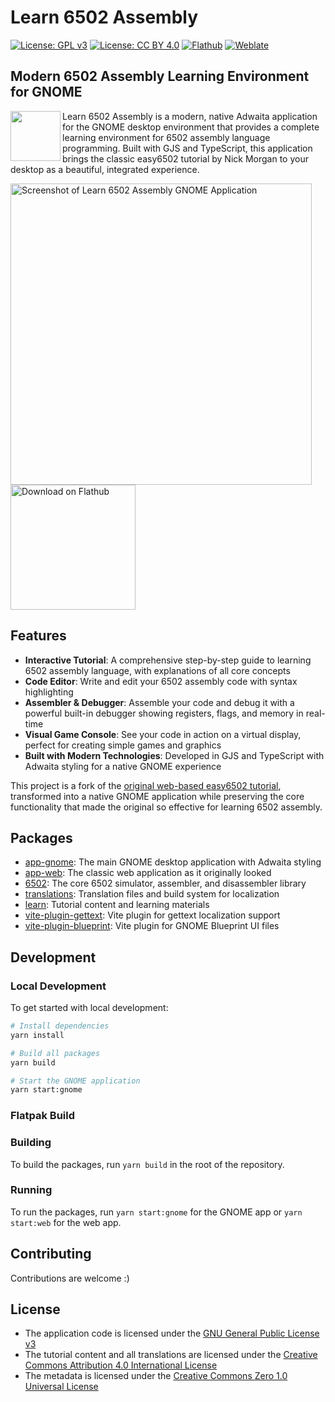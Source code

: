 # Learn 6502 Assembly

[![License: GPL v3](https://img.shields.io/badge/License-GPLv3-blue.svg)](https://www.gnu.org/licenses/gpl-3.0)
[![License: CC BY 4.0](https://img.shields.io/badge/License-CC%20BY%204.0-lightgrey.svg)](https://creativecommons.org/licenses/by/4.0/)
[![Flathub](https://img.shields.io/flathub/v/eu.jumplink.Learn6502.svg)](https://flathub.org/apps/eu.jumplink.Learn6502)
[![Weblate](https://hosted.weblate.org/widget/eu-jumplink-learn6502/app/svg-badge.svg)](https://hosted.weblate.org/engage/eu-jumplink-learn6502/)

## Modern 6502 Assembly Learning Environment for GNOME

<img style="vertical-align: middle;" src="./packages/app-gnome/src/data/eu.jumplink.Learn6502.Source.svg" width="80" height="80" align="left">

Learn 6502 Assembly is a modern, native Adwaita application for the GNOME desktop environment that provides a complete learning environment for 6502 assembly language programming. Built with GJS and TypeScript, this application brings the classic easy6502 tutorial by Nick Morgan to your desktop as a beautiful, integrated experience.

<img src="./misc/screenshots/1.png" alt="Screenshot of Learn 6502 Assembly GNOME Application" width="482"/>

<a href="https://flathub.org/apps/eu.jumplink.Learn6502">
  <img width="200" alt="Download on Flathub" src="https://flathub.org/assets/badges/flathub-badge-en.png"/>
</a>

## Features

- **Interactive Tutorial**: A comprehensive step-by-step guide to learning 6502 assembly language, with explanations of all core concepts
- **Code Editor**: Write and edit your 6502 assembly code with syntax highlighting
- **Assembler & Debugger**: Assemble your code and debug it with a powerful built-in debugger showing registers, flags, and memory in real-time
- **Visual Game Console**: See your code in action on a virtual display, perfect for creating simple games and graphics
- **Built with Modern Technologies**: Developed in GJS and TypeScript with Adwaita styling for a native GNOME experience

This project is a fork of the [original web-based easy6502 tutorial](https://github.com/skilldrick/easy6502), transformed into a native GNOME application while preserving the core functionality that made the original so effective for learning 6502 assembly.

## Packages

- [app-gnome](./packages/app-gnome/README.md): The main GNOME desktop application with Adwaita styling
- [app-web](./packages/app-web/README.md): The classic web application as it originally looked
- [6502](./packages/6502/README.md): The core 6502 simulator, assembler, and disassembler library
- [translations](./packages/translations/README.md): Translation files and build system for localization
- [learn](./packages/learn/README.md): Tutorial content and learning materials
- [vite-plugin-gettext](./packages/vite-plugin-gettext/README.md): Vite plugin for gettext localization support
- [vite-plugin-blueprint](./packages/vite-plugin-blueprint/README.md): Vite plugin for GNOME Blueprint UI files

## Development

### Local Development

To get started with local development:

```bash
# Install dependencies
yarn install

# Build all packages
yarn build

# Start the GNOME application
yarn start:gnome
```

### Flatpak Build

### Building

To build the packages, run `yarn build` in the root of the repository.

### Running

To run the packages, run `yarn start:gnome` for the GNOME app or `yarn start:web` for the web app.

## Contributing

Contributions are welcome :)

## License

- The application code is licensed under the [GNU General Public License v3](LICENSE)
- The tutorial content and all translations are licensed under the [Creative Commons Attribution 4.0 International License](https://creativecommons.org/licenses/by/4.0/)
- The metadata is licensed under the [Creative Commons Zero 1.0 Universal License](https://creativecommons.org/publicdomain/zero/1.0/)

